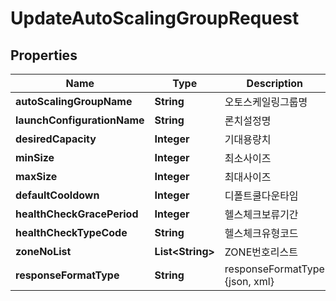 
# UpdateAutoScalingGroupRequest

## Properties
Name | Type | Description | Notes
------------ | ------------- | ------------- | -------------
**autoScalingGroupName** | **String** | 오토스케일링그룹명 |  [optional]
**launchConfigurationName** | **String** | 론치설정명 | 
**desiredCapacity** | **Integer** | 기대용량치 |  [optional]
**minSize** | **Integer** | 최소사이즈 |  [optional]
**maxSize** | **Integer** | 최대사이즈 |  [optional]
**defaultCooldown** | **Integer** | 디폴트쿨다운타임 |  [optional]
**healthCheckGracePeriod** | **Integer** | 헬스체크보류기간 |  [optional]
**healthCheckTypeCode** | **String** | 헬스체크유형코드 |  [optional]
**zoneNoList** | **List&lt;String&gt;** | ZONE번호리스트 |  [optional]
**responseFormatType** | **String** | responseFormatType {json, xml} |  [optional]



